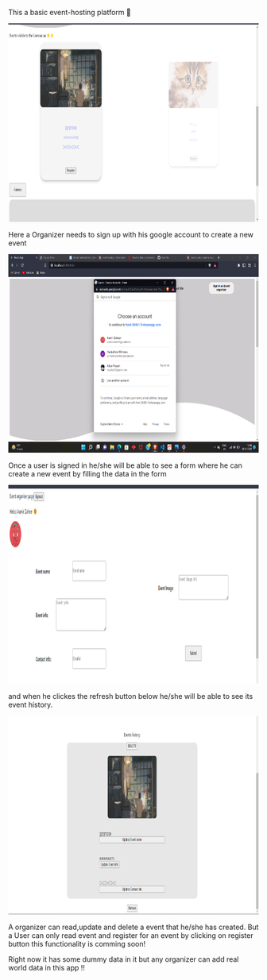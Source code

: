 This a basic event-hosting platform 🚀

<img src="./src/component/images/Screenshot (14)cropped.png" alt="new image" height="400" width="600"/>

Here a Organizer needs to sign up with his google account to create a new event

<img src="./src/component/images/Screenshot15.png" alt="new image" height="400" width="600"/>

Once a user is signed in he/she will be able to see a form where he can create a new event by filling the data in the form

<img src="./src/component/images/Screenshot (16)cropped.png" alt="new image" height="400" width="1000"/>

and when he clickes the refresh button below he/she will be able to see its event history.

<img src="./src/component/images/Screenshot (18)cropped.png" alt="new image" height="400" width="800"/>

A organizer can read,update and delete a event that he/she has created.
But a User can only read event and register for an event by clicking on register button this functionality is comming soon!

Right now it has some dummy data in it but any organizer can add real world data in this app !!

